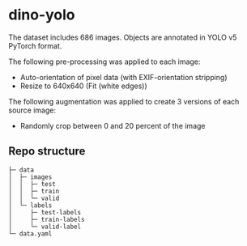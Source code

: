 # dino-yolo
The dataset includes 686 images.
Objects are annotated in YOLO v5 PyTorch format.

The following pre-processing was applied to each image:
* Auto-orientation of pixel data (with EXIF-orientation stripping)
* Resize to 640x640 (Fit (white edges))

The following augmentation was applied to create 3 versions of each source image:
* Randomly crop between 0 and 20 percent of the image


## Repo structure

``` 
├─ data
│  ├─ images
│  │  ├─ test
│  │  ├─ train
│  │  └─ valid
│  └─ labels
│     ├─ test-labels
│     ├─ train-labels
│     └─ valid-label
└─ data.yaml
```

